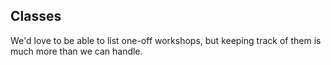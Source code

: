 ## Classes

We'd love to be able to list one-off workshops, but keeping track of them is
much more than we can handle.
